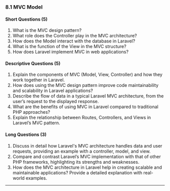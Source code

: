 

### **8.1 MVC Model**

#### **Short Questions** (5)

1. What is the MVC design pattern?
2. What role does the Controller play in the MVC architecture?
3. How does the Model interact with the database in Laravel?
4. What is the function of the View in the MVC structure?
5. How does Laravel implement MVC in web applications?

#### **Descriptive Questions** (5)

1. Explain the components of MVC (Model, View, Controller) and how they work together in Laravel.
2. How does using the MVC design pattern improve code maintainability and scalability in Laravel applications?
3. Describe the flow of data in a typical Laravel MVC architecture, from the user’s request to the displayed response.
4. What are the benefits of using MVC in Laravel compared to traditional PHP approaches?
5. Explain the relationship between Routes, Controllers, and Views in Laravel’s MVC pattern.

#### **Long Questions** (3)

1. Discuss in detail how Laravel's MVC architecture handles data and user requests, providing an example with a controller, model, and view.
2. Compare and contrast Laravel’s MVC implementation with that of other PHP frameworks, highlighting its strengths and weaknesses.
3. How does the MVC architecture in Laravel help in creating scalable and maintainable applications? Provide a detailed explanation with real-world examples.

---

